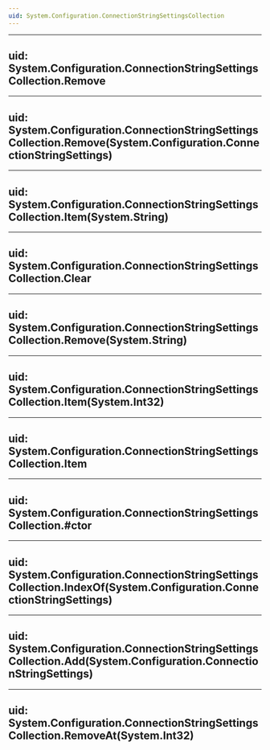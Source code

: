 ```yaml
---
uid: System.Configuration.ConnectionStringSettingsCollection
---
```


---
uid: System.Configuration.ConnectionStringSettingsCollection.Remove
---

---
uid: System.Configuration.ConnectionStringSettingsCollection.Remove(System.Configuration.ConnectionStringSettings)
---

---
uid: System.Configuration.ConnectionStringSettingsCollection.Item(System.String)
---

---
uid: System.Configuration.ConnectionStringSettingsCollection.Clear
---

---
uid: System.Configuration.ConnectionStringSettingsCollection.Remove(System.String)
---

---
uid: System.Configuration.ConnectionStringSettingsCollection.Item(System.Int32)
---

---
uid: System.Configuration.ConnectionStringSettingsCollection.Item
---

---
uid: System.Configuration.ConnectionStringSettingsCollection.#ctor
---

---
uid: System.Configuration.ConnectionStringSettingsCollection.IndexOf(System.Configuration.ConnectionStringSettings)
---

---
uid: System.Configuration.ConnectionStringSettingsCollection.Add(System.Configuration.ConnectionStringSettings)
---

---
uid: System.Configuration.ConnectionStringSettingsCollection.RemoveAt(System.Int32)
---
